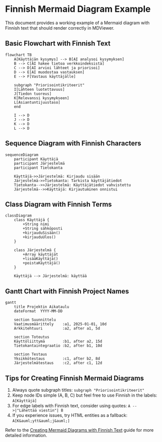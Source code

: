 # Finnish Mermaid Diagram Example

This document provides a working example of a Mermaid diagram with Finnish text that should render correctly in MDViewer.

## Basic Flowchart with Finnish Text

```mermaid
flowchart TB
    A[Käyttäjän kysymys] --> B[AI analysoi kysymyksen]
    B --> C[AI hakee tietoa verkkoindeksistä]
    C --> D[AI arvioi lähteet ja priorisoi]
    D --> E[AI muodostaa vastauksen]
    E --> F[Vastaus käyttäjälle]
    
    subgraph "Priorisointikriteerit"
    I[Lähteen luotettavuus]
    J[Tiedon tuoreus]
    K[Relevanssi kysymykseen]
    L[Asiantuntijuustaso]
    end
    
    I --> D
    J --> D
    K --> D
    L --> D
```

## Sequence Diagram with Finnish Characters

```mermaid
sequenceDiagram
    participant Käyttäjä
    participant Järjestelmä
    participant Tietokanta
    
    Käyttäjä->>Järjestelmä: Kirjaudu sisään
    Järjestelmä->>Tietokanta: Tarkista käyttäjätiedot
    Tietokanta-->>Järjestelmä: Käyttäjätiedot vahvistettu
    Järjestelmä-->>Käyttäjä: Kirjautuminen onnistui
```

## Class Diagram with Finnish Terms

```mermaid
classDiagram
    class Käyttäjä {
        +String nimi
        +String sähköposti
        +kirjauduSisään()
        +kirjauduUlos()
    }
    
    class Järjestelmä {
        +Array käyttäjät
        +lisääKäyttäjä()
        +poistaKäyttäjä()
    }
    
    Käyttäjä --> Järjestelmä: käyttää
```

## Gantt Chart with Finnish Project Names

```mermaid
gantt
    title Projektin Aikataulu
    dateFormat  YYYY-MM-DD
    
    section Suunnittelu
    Vaatimusmäärittely    :a1, 2025-01-01, 10d
    Arkkitehtuuri         :a2, after a1, 5d
    
    section Toteutus
    Käyttöliittymä        :b1, after a2, 15d
    Tietokantaintegraatio :b2, after b1, 10d
    
    section Testaus
    Yksikkötestaus        :c1, after b2, 8d
    Järjestelmätestaus    :c2, after c1, 12d
```

## Tips for Creating Finnish Mermaid Diagrams

1. Always quote subgraph titles: `subgraph "Priorisointikriteerit"`
2. Keep node IDs simple (A, B, C) but feel free to use Finnish in the labels: `A[Käyttäjä]`
3. For edge labels with Finnish text, consider using quotes: `A -->|"Lähettää viestin"| B`
4. If you experience issues, try HTML entities as a fallback: `A[K&auml;ytt&auml;j&auml;]`

Refer to the [Creating Mermaid Diagrams with Finnish Text](mermaid-finnish.md) guide for more detailed information. 